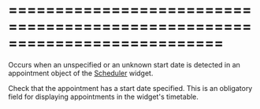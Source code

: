 ===========================================================================
===========================================================================

<!--shortDescription-->
Occurs when an unspecified or an unknown start date is detected in an appointment object of the [Scheduler](/Documentation/ApiReference/UI_Widgets/dxScheduler/) widget.
<!--/shortDescription-->

<!--fullDescription-->
Check that the appointment has a start date specified. This is an obligatory field for displaying appointments in the widget's timetable.
<!--/fullDescription-->